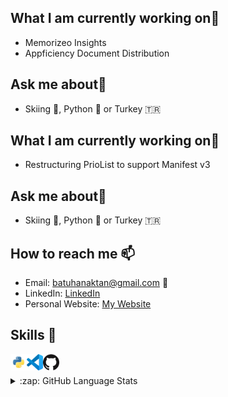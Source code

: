 ## What I am currently working on🌱 
- Memorizeo Insights
- Appficiency Document Distribution 

## Ask me about💬
- Skiing 🎿, Python 🐍 or Turkey <span>&#x1F1F9;&#x1F1F7;</span>
## What I am currently working on🌱 
- Restructuring PrioList to support Manifest v3

## Ask me about💬
- Skiing 🎿, Python 🐍 or Turkey <span>&#x1F1F9;&#x1F1F7;</span>
## How to reach me 📫 
- Email: batuhanaktan@gmail.com 📧
- LinkedIn: <a href="https://ca.linkedin.com/in/batuhan-aktan-9385ba198?trk=people-guest_people_search-card">LinkedIn</a>
- Personal Website: <a href="http://batuhanaktan.com">My Website</a>
## Skills 🤹‍
<img align="left" alt="Python" width="26px" src="https://raw.githubusercontent.com/github/explore/78df643247d429f6cc873026c0622819ad797942/topics/python/python.png" />
<img align="left" alt="Visual Studio Code" width="26px" src="https://raw.githubusercontent.com/github/explore/80688e429a7d4ef2fca1e82350fe8e3517d3494d/topics/visual-studio-code/visual-studio-code.png" />
<img align="left" alt="GitHub" width="26px" src="https://raw.githubusercontent.com/github/explore/78df643247d429f6cc873026c0622819ad797942/topics/github/github.png" />
<br/>
<br/>
<details>
  <summary>:zap: GitHub Language Stats</summary>
  
  [![Top Langs](https://github-readme-stats.vercel.app/api/top-langs/?username=BatuhanAktan&layout=compact)](https://github.com/anuraghazra/github-readme-stats)
</details>